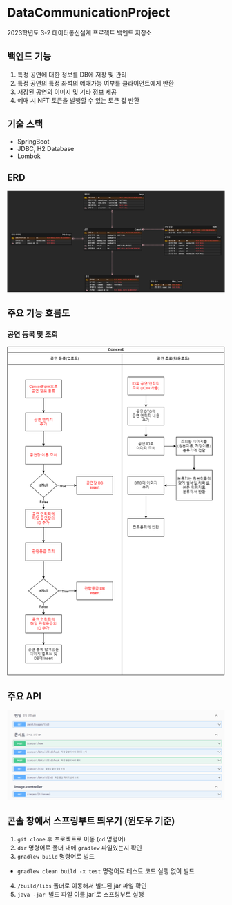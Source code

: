 # DataCommunicationProject
2023학년도 3-2 데이터통신설계 프로젝트 백엔드 저장소

## 백엔드 기능
1. 특정 공연에 대한 정보를 DB에 저장 및 관리
2. 특정 공연의 특정 좌석의 예매가능 여부를 클라이언트에게 반환
3. 저장된 공연의 이미지 및 기타 정보 제공
4. 예매 시 NFT 토큰을 발행할 수 있는 토큰 값 반환

## 기술 스택
- SpringBoot
- JDBC, H2 Database
- Lombok

## ERD
![ERD.png](images%2FERD.png)

## 주요 기능 흐름도
### 공연 등록 및 조회
![데통설 공연 플로우.png](images%2F%EB%8D%B0%ED%86%B5%EC%84%A4%20%EA%B3%B5%EC%97%B0%20%ED%94%8C%EB%A1%9C%EC%9A%B0.png)

## 주요 API
![API.png](images%2FAPI.png)

## 콘솔 창에서 스프링부트 띄우기 (윈도우 기준)
1. `git clone` 후 프로젝트로 이동 (`cd` 명령어)
2. `dir` 명령어로 폴더 내에 `gradlew` 파일있는지 확인
3. `gradlew build` 명령어로 빌드
  - `gradlew clean build -x test` 명령어로 테스트 코드 실행 없이 빌드
4. `/build/libs` 폴더로 이동해서 빌드된 jar 파일 확인
5. `java -jar `빌드 파일 이름.jar`로 스프링부트 실행
